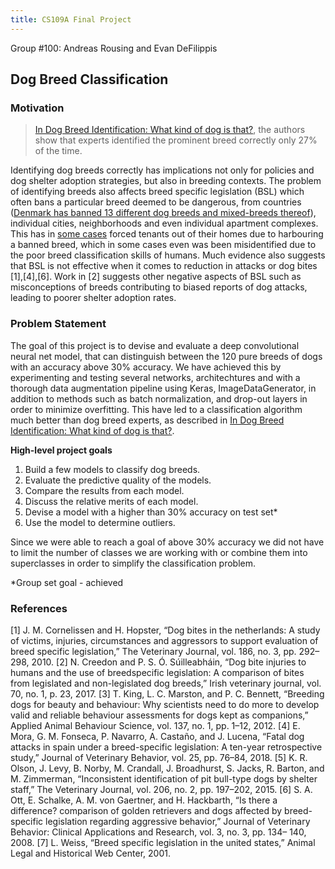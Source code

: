 ```yaml
---
title: CS109A Final Project
---
```


Group #100: Andreas Rousing and Evan DeFilippis

## Dog Breed Classification

### Motivation

>[In Dog Breed Identification: What kind of dog is that?](https://sheltermedicine.vetmed.ufl.edu/library/research-studies/current-studies/dog-breeds/), the authors show that experts identified the prominent
breed correctly only 27% of the time.

Identifying dog breeds correctly has implications not only for policies and dog shelter adoption strategies, but also in breeding contexts. The problem of identifying breeds also affects breed specific legislation (BSL) which often bans a particular breed deemed to be dangerous, from countries ([Denmark has banned 13 different dog breeds and mixed-breeds thereof](https://www.foedevarestyrelsen.dk/english/ImportExport/Travelling_with_pet_animals/Pages/The-Danish-dog-legislation.aspx)), individual cities, neighborhoods and even individual apartment complexes. This has in [some cases](https://www.denverpost.com/2018/01/28/pit-bull-bans-denver-area/) forced tenants out of their homes due to harbouring a banned breed, which in some cases even was been misidentified due to the poor breed classification skills of humans. Much evidence also suggests that BSL is not effective when it comes to reduction in attacks or dog bites [1],[4],[6]. Work in [2] suggests other negative aspects of BSL such as misconceptions of breeds contributing to biased reports of dog attacks, leading to poorer shelter adoption rates.


### Problem Statement
The goal of this project is to devise and evaluate a deep convolutional neural net model, that can distinguish between the 120 pure breeds of dogs with an accuracy above 30% accuracy. We have achieved this by experimenting and testing several networks, architechtures and with a thorough data augmentation pipeline using Keras, ImageDataGenerator, in addition to methods such as batch normalization, and drop-out layers in order to minimize overfitting. This have led to a classification algorithm much better than dog breed experts, as described in [In Dog Breed Identification: What kind of dog is that?](https://sheltermedicine.vetmed.ufl.edu/library/research-studies/current-studies/dog-breeds/).

**High-level project goals**
1. Build a few models to classify dog breeds.
2. Evaluate the predictive quality of the models.
3. Compare the results from each model.
4. Discuss the relative merits of each model.
5. Devise a model with a higher than 30% accuracy on test set*
6. Use the model to determine outliers.

Since we were able to reach a goal of above 30% accuracy we did not have to limit the number of classes we are working with or combine them into superclasses in order to simplify the classification problem.

*Group set goal - achieved

### References
[1] J. M. Cornelissen and H. Hopster, “Dog bites in the netherlands: A study of victims, injuries, circumstances and aggressors to support evaluation of breed specific legislation,” The Veterinary Journal, vol. 186, no. 3, pp. 292–298, 2010.
[2] N. Creedon and P. S. Ó. Súilleabháin, “Dog bite injuries to humans and the use of breedspecific legislation: A comparison of bites from legislated and non-legislated dog breeds,” Irish veterinary journal, vol. 70, no. 1, p. 23, 2017.
[3] T. King, L. C. Marston, and P. C. Bennett, “Breeding dogs for beauty and behaviour: Why
scientists need to do more to develop valid and reliable behaviour assessments for dogs kept as companions,” Applied Animal Behaviour Science, vol. 137, no. 1, pp. 1–12, 2012.
[4] E. Mora, G. M. Fonseca, P. Navarro, A. Castaño, and J. Lucena, “Fatal dog attacks in spain under a breed-specific legislation: A ten-year retrospective study,” Journal of Veterinary Behavior, vol. 25, pp. 76–84, 2018.
[5] K. R. Olson, J. Levy, B. Norby, M. Crandall, J. Broadhurst, S. Jacks, R. Barton, and M. Zimmerman, “Inconsistent identification of pit bull-type dogs by shelter staff,” The Veterinary Journal, vol. 206, no. 2, pp. 197–202, 2015.
[6] S. A. Ott, E. Schalke, A. M. von Gaertner, and H. Hackbarth, “Is there a difference? comparison of golden retrievers and dogs affected by breed-specific legislation regarding aggressive behavior,” Journal of Veterinary Behavior: Clinical Applications and Research, vol. 3, no. 3, pp. 134– 140, 2008.
[7] L. Weiss, “Breed specific legislation in the united states,” Animal Legal and Historical Web Center, 2001.

